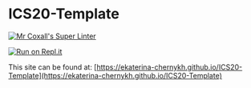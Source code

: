 # ICS20-Template

[![Mr Coxall's Super Linter](https://github.com/ekaterina-chernykh/ICS20-Template/workflows/Mr%20Coxall's%20Super%20Linter/badge.svg)](https://github.com/ekaterina-chernykh/ICS20-Template/actions/)

[![Run on Repl.it](https://repl.it/badge/github/ekaterina-chernykh/ICS20-Template)](https://repl.it/github/ekaterina-chernykh/ICS20-Template)

This site can be found at: [https://ekaterina-chernykh.github.io/ICS20-Template](https://ekaterina-chernykh.github.io/ICS20-Template)
